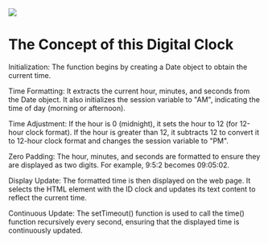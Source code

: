 <img src="https://i.postimg.cc/QxxmpwBx/2024-04-17-00-40-28.png">

<h1>The Concept of this Digital Clock  </h1>
Initialization: The function begins by creating a Date object to obtain the current time.

Time Formatting: It extracts the current hour, minutes, and seconds from the Date object. It also initializes the session variable to "AM", indicating the time of day (morning or afternoon).

Time Adjustment: If the hour is 0 (midnight), it sets the hour to 12 (for 12-hour clock format). If the hour is greater than 12, it subtracts 12 to convert it to 12-hour clock format and changes the session variable to "PM".

Zero Padding: The hour, minutes, and seconds are formatted to ensure they are displayed as two digits. For example, 9:5:2 becomes 09:05:02.

Display Update: The formatted time is then displayed on the web page. It selects the HTML element with the ID clock and updates its text content to reflect the current time.

Continuous Update: The setTimeout() function is used to call the time() function recursively every second, ensuring that the displayed time is continuously updated.
